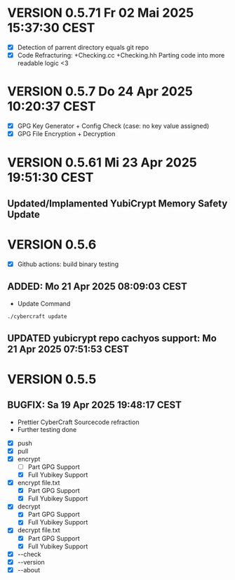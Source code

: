 # VERSION 0.5.71 Fr 02 Mai 2025 15:37:30 CEST
- [x] Detection of parrent directory equals git repo 
- [x] Code Refracturing: +Checking.cc +Checking.hh 
	Parting code into more readable logic <3

# VERSION 0.5.7 Do 24 Apr 2025 10:20:37 CEST
- [x] GPG Key Generator + Config Check (case: no key value assigned)
- [x] GPG File Encryption + Decryption

# VERSION 0.5.61 Mi 23 Apr 2025 19:51:30 CEST
## Updated/Implamented YubiCrypt Memory Safety Update 

# VERSION 0.5.6
 - [x] Github actions: build binary testing
## ADDED: Mo 21 Apr 2025 08:09:03 CEST
 - Update Command 
```bash
./cybercraft update
```
## UPDATED yubicrypt repo cachyos support: Mo 21 Apr 2025 07:51:53 CEST

# VERSION 0.5.5
## BUGFIX: Sa 19 Apr 2025 19:48:17 CEST
 - Prettier CyberCraft Sourcecode refraction
 - Further testing done
  - [x] push
  - [x] pull
  - [x] encrypt 
     - [ ] Part GPG Support
     - [x] Full Yubikey Support 
  - [x] encrypt file.txt
     - [x] Part GPG Support
     - [x] Full Yubikey Support 
  - [x] decrypt 
     - [x] Part GPG Support
     - [x] Full Yubikey Support 
  - [x] decrypt file.txt
     - [x] Part GPG Support
     - [x] Full Yubikey Support 
  - [x] --check
  - [x] --version
  - [x] --about
